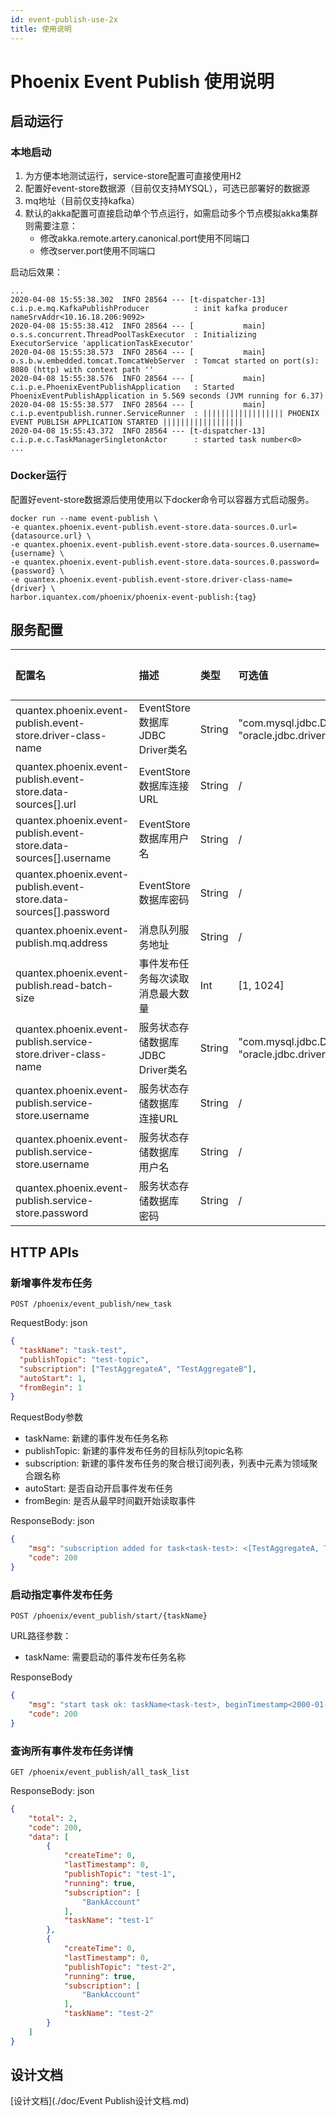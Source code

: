 ```yaml
---
id: event-publish-use-2x
title: 使用说明
---
```


# Phoenix Event Publish 使用说明

## 启动运行

### 本地启动

1. 为方便本地测试运行，service-store配置可直接使用H2
2. 配置好event-store数据源（目前仅支持MYSQL），可选已部署好的数据源
3. mq地址（目前仅支持kafka）
4. 默认的akka配置可直接启动单个节点运行，如需启动多个节点模拟akka集群则需要注意：
    * 修改akka.remote.artery.canonical.port使用不同端口
    * 修改server.port使用不同端口

启动后效果：

```log
...
2020-04-08 15:55:38.302  INFO 28564 --- [t-dispatcher-13] c.i.p.e.mq.KafkaPublishProducer          : init kafka producer nameSrvAddr<10.16.18.206:9092>
2020-04-08 15:55:38.412  INFO 28564 --- [           main] o.s.s.concurrent.ThreadPoolTaskExecutor  : Initializing ExecutorService 'applicationTaskExecutor'
2020-04-08 15:55:38.573  INFO 28564 --- [           main] o.s.b.w.embedded.tomcat.TomcatWebServer  : Tomcat started on port(s): 8080 (http) with context path ''
2020-04-08 15:55:38.576  INFO 28564 --- [           main] c.i.p.e.PhoenixEventPublishApplication   : Started PhoenixEventPublishApplication in 5.569 seconds (JVM running for 6.37)
2020-04-08 15:55:38.577  INFO 28564 --- [           main] c.i.p.eventpublish.runner.ServiceRunner  : |||||||||||||||||| PHOENIX EVENT PUBLISH APPLICATION STARTED ||||||||||||||||||
2020-04-08 15:55:43.372  INFO 28564 --- [t-dispatcher-13] c.i.p.e.c.TaskManagerSingletonActor      : started task number<0>
...
```

### Docker运行

配置好event-store数据源后使用使用以下docker命令可以容器方式启动服务。

```shell
docker run --name event-publish \
-e quantex.phoenix.event-publish.event-store.data-sources.0.url={datasource.url} \
-e quantex.phoenix.event-publish.event-store.data-sources.0.username={username} \
-e quantex.phoenix.event-publish.event-store.data-sources.0.password={password} \
-e quantex.phoenix.event-publish.event-store.driver-class-name={driver} \
harbor.iquantex.com/phoenix/phoenix-event-publish:{tag}
```

## 服务配置

| **配置名** | **描述** | **类型** | **可选值** | **默认值** |  
|:----------|:---------|:--------|:----------|:----------|
| quantex.phoenix.event-publish.event-store.driver-class-name | EventStore数据库JDBC Driver类名 | String | "com.mysql.jdbc.Driver" / "oracle.jdbc.driver.OracleDriver" | 无 |
| quantex.phoenix.event-publish.event-store.data-sources[].url | EventStore数据库连接URL | String | / | 无 |
| quantex.phoenix.event-publish.event-store.data-sources[].username | EventStore数据库用户名 | String | / | 无 |
| quantex.phoenix.event-publish.event-store.data-sources[].password | EventStore数据库密码 | String | / | 无 |
| quantex.phoenix.event-publish.mq.address | 消息队列服务地址 | String | / | 无 |
| quantex.phoenix.event-publish.read-batch-size | 事件发布任务每次读取消息最大数量 | Int | [1, 1024] | 64 |
| quantex.phoenix.event-publish.service-store.driver-class-name | 服务状态存储数据库JDBC Driver类名 | String | "com.mysql.jdbc.Driver" / "oracle.jdbc.driver.OracleDriver" | 无 |
| quantex.phoenix.event-publish.service-store.username | 服务状态存储数据库 连接URL | String | / | 无 |
| quantex.phoenix.event-publish.service-store.username | 服务状态存储数据库 用户名 | String | / | 无 |
| quantex.phoenix.event-publish.service-store.password | 服务状态存储数据库 密码 | String | / | 无 |

## HTTP APIs

### 新增事件发布任务

`POST /phoenix/event_publish/new_task`

RequestBody: json

```json
{
  "taskName": "task-test",
  "publishTopic": "test-topic",
  "subscription": ["TestAggregateA", "TestAggregateB"],
  "autoStart": 1,
  "fromBegin": 1
}
```

RequestBody参数

* taskName: 新建的事件发布任务名称
* publishTopic: 新建的事件发布任务的目标队列topic名称
* subscription: 新建的事件发布任务的聚合根订阅列表，列表中元素为领域聚合跟名称
* autoStart: 是否自动开启事件发布任务
* fromBegin: 是否从最早时间戳开始读取事件

ResponseBody: json

```json
{
    "msg": "subscription added for task<task-test>: <[TestAggregateA, TestAggregateB]>",
    "code": 200
}
```

### 启动指定事件发布任务

`POST /phoenix/event_publish/start/{taskName}`

URL路径参数：

* taskName: 需要启动的事件发布任务名称

ResponseBody

```json
{
    "msg": "start task ok: taskName<task-test>, beginTimestamp<2000-01-01 00:00:00.0>",
    "code": 200
}
```

### 查询所有事件发布任务详情

`GET /phoenix/event_publish/all_task_list`

ResponseBody: json

```json
{
    "total": 2,
    "code": 200,
    "data": [
        {
            "createTime": 0,
            "lastTimestamp": 0,
            "publishTopic": "test-1",
            "running": true,
            "subscription": [
                "BankAccount"
            ],
            "taskName": "test-1"
        },
        {
            "createTime": 0,
            "lastTimestamp": 0,
            "publishTopic": "test-2",
            "running": true,
            "subscription": [
                "BankAccount"
            ],
            "taskName": "test-2"
        }
    ]
}
```

## 设计文档

[设计文档](./doc/Event Publish设计文档.md)